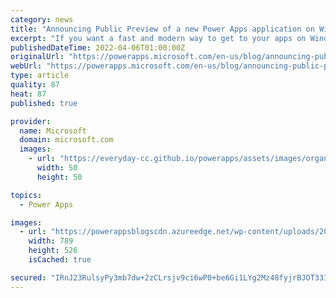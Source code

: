 ```yaml
---
category: news
title: "Announcing Public Preview of a new Power Apps application on Windows"
excerpt: "If you want a fast and modern way to get to your apps on Windows devices, this is your week! We&#8217;re thrilled to announce the release of Power Apps (Preview) for Windows."
publishedDateTime: 2022-04-06T01:00:00Z
originalUrl: "https://powerapps.microsoft.com/en-us/blog/announcing-public-preview-of-a-new-power-apps-application-on-windows/"
webUrl: "https://powerapps.microsoft.com/en-us/blog/announcing-public-preview-of-a-new-power-apps-application-on-windows/"
type: article
quality: 87
heat: 87
published: true

provider:
  name: Microsoft
  domain: microsoft.com
  images:
    - url: "https://everyday-cc.github.io/powerapps/assets/images/organizations/microsoft.com-50x50.jpg"
      width: 50
      height: 50

topics:
  - Power Apps

images:
  - url: "https://powerappsblogscdn.azureedge.net/wp-content/uploads/2022/04/Applist.png"
    width: 789
    height: 526
    isCached: true

secured: "IRnJ23RulsyPy3mb7dw+2zCLrsjv9ci6wP0+be6Gi1LYg2Mz48fyjrBJOT33Idi0nZijPsQUL3YtGU1+dV2XtYRxfE7/jyRp9fC4OjWCbu7naPoSG6bYG9AiWn385AtuNIPZt5tA8nQcY1FukeYRaWm/Ed02gNH5GPFoI1BMS97XJ8SgsabNC4/3DchKbqn8a08ybge/ZNF3gB/c515jaPr26orS2r1R2tY2kWEtYZgeUUfrNdnA6MAoqL80w6I6/ThHpZJ9dybQIeqjOHBrK1odt/uYz4sgDpFXGube32YvGTawiH/ckxfc7SHyqJw5KRSGYhdW0+aOkkUy2g4TmEGFAsuBzPPmYmaUZwct30w=;xK51dJrjei0sovWbdiAqxw=="
---
```


